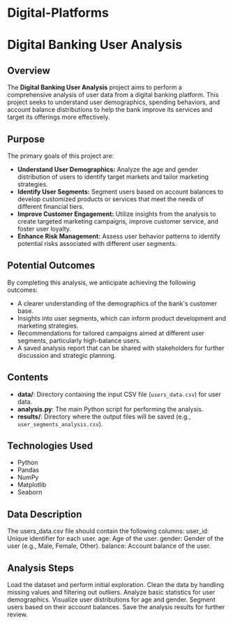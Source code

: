 # Digital-Platforms

# Digital Banking User Analysis

## Overview
The **Digital Banking User Analysis** project aims to perform a comprehensive analysis of user data from a digital banking platform. This project seeks to understand user demographics, spending behaviors, and account balance distributions to help the bank improve its services and target its offerings more effectively.

## Purpose
The primary goals of this project are:
- **Understand User Demographics:** Analyze the age and gender distribution of users to identify target markets and tailor marketing strategies.
- **Identify User Segments:** Segment users based on account balances to develop customized products or services that meet the needs of different financial tiers.
- **Improve Customer Engagement:** Utilize insights from the analysis to create targeted marketing campaigns, improve customer service, and foster user loyalty.
- **Enhance Risk Management:** Assess user behavior patterns to identify potential risks associated with different user segments.

## Potential Outcomes
By completing this analysis, we anticipate achieving the following outcomes:
- A clearer understanding of the demographics of the bank's customer base.
- Insights into user segments, which can inform product development and marketing strategies.
- Recommendations for tailored campaigns aimed at different user segments, particularly high-balance users.
- A saved analysis report that can be shared with stakeholders for further discussion and strategic planning.

## Contents
- **data/**: Directory containing the input CSV file (`users_data.csv`) for user data.
- **analysis.py**: The main Python script for performing the analysis.
- **results/**: Directory where the output files will be saved (e.g., `user_segments_analysis.csv`).

## Technologies Used
- Python
- Pandas
- NumPy
- Matplotlib
- Seaborn

##  Data Description
The users_data.csv file should contain the following columns:
user_id: Unique identifier for each user.
age: Age of the user.
gender: Gender of the user (e.g., Male, Female, Other).
balance: Account balance of the user.

## Analysis Steps
Load the dataset and perform initial exploration.
Clean the data by handling missing values and filtering out outliers.
Analyze basic statistics for user demographics.
Visualize user distributions for age and gender.
Segment users based on their account balances.
Save the analysis results for further review.
